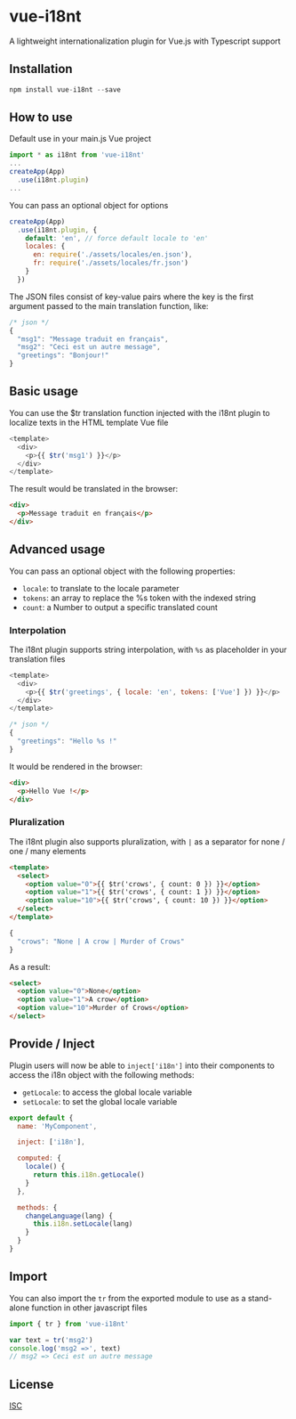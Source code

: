 # vue-i18nt

A lightweight internationalization plugin for Vue.js with Typescript support

## Installation

```javascript
npm install vue-i18nt --save
```

## How to use

Default use in your main.js Vue project

```typescript
import * as i18nt from 'vue-i18nt'
...
createApp(App)
  .use(i18nt.plugin)
...
```

You can pass an optional object for options

```javascript
createApp(App)
  .use(i18nt.plugin, {
    default: 'en', // force default locale to 'en'
    locales: {
      en: require('./assets/locales/en.json'),
      fr: require('./assets/locales/fr.json')
    }
  })
```

The JSON files consist of key-value pairs where the key is the first argument passed to the main translation function, like:

```javascript
/* json */
{
  "msg1": "Message traduit en français",
  "msg2": "Ceci est un autre message",
  "greetings": "Bonjour!"
}
```

## Basic usage

You can use the $tr translation function injected with the i18nt plugin to localize texts in the HTML template Vue file

```javascript
<template>
  <div>
    <p>{{ $tr('msg1') }}</p>
  </div>
</template>
```

The result would be translated in the browser:

```html
<div>
  <p>Message traduit en français</p>
</div>
```

## Advanced usage

You can pass an optional object with the following properties:
- `locale`: to translate to the locale parameter
- `tokens`: an array to replace the %s token with the indexed string
- `count`: a Number to output a specific translated count

### Interpolation

The i18nt plugin supports string interpolation, with `%s` as placeholder in your translation files

```javascript
<template>
  <div>
    <p>{{ $tr('greetings', { locale: 'en', tokens: ['Vue'] }) }}</p>
  </div>
</template>
```

```javascript
/* json */
{
  "greetings": "Hello %s !"
}
```

It would be rendered in the browser:

```html
<div>
  <p>Hello Vue !</p>
</div>
```

### Pluralization

The i18nt plugin also supports pluralization, with `|` as a separator for none / one / many elements

```html
<template>
  <select>
    <option value="0">{{ $tr('crows', { count: 0 }) }}</option>
    <option value="1">{{ $tr('crows', { count: 1 }) }}</option>
    <option value="10">{{ $tr('crows', { count: 10 }) }}</option>
  </select>
</template>
```

```javascript
{
  "crows": "None | A crow | Murder of Crows"
}
```

As a result:

```html
<select>
  <option value="0">None</option>
  <option value="1">A crow</option>
  <option value="10">Murder of Crows</option>
</select>
```

## Provide / Inject

Plugin users will now be able to `inject['i18n']` into their components to access the i18n object with the following methods:
- `getLocale`: to access the global locale variable
- `setLocale`: to set the global locale variable

```javascript
export default {
  name: 'MyComponent',

  inject: ['i18n'],

  computed: {
    locale() {
      return this.i18n.getLocale()
    }
  },

  methods: {
    changeLanguage(lang) {
      this.i18n.setLocale(lang)
    }
  }
}
```

## Import

You can also import the `tr` from the exported module to use as a stand-alone function in other javascript files

```javascript
import { tr } from 'vue-i18nt'

var text = tr('msg2')
console.log('msg2 =>', text)
// msg2 => Ceci est un autre message
```

## License

[ISC](https://opensource.org/licenses/ISC)
